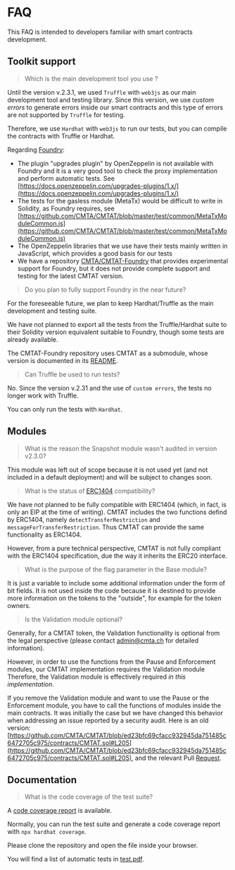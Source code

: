 # FAQ

This FAQ is intended to developers familiar with smart contracts
development.

## Toolkit support

> Which is the main development tool you use ?

Until the version v.2.3.1, we used `Truffle` with `web3js` as our main development tool and testing library. Since this version, we use *custom errors* to generate errors inside our smart contracts and this type of errors are not supported by `Truffle` for testing.

Therefore, we use `Hardhat` with `web3js` to run our tests, but you can compile the contracts with Truffle or Hardhat.

Regarding [Foundry](https://book.getfoundry.sh/):

-  The plugin "upgrades plugin" by OpenZeppelin is not available with Foundry and it is a very good tool to check the proxy implementation and perform automatic tests. See [https://docs.openzeppelin.com/upgrades-plugins/1.x/](https://docs.openzeppelin.com/upgrades-plugins/1.x/)
-  The tests for the gasless module (MetaTx) would be difficult to write
   in Solidity, as Foundry requires, see [https://github.com/CMTA/CMTAT/blob/master/test/common/MetaTxModuleCommon.js](https://github.com/CMTA/CMTAT/blob/master/test/common/MetaTxModuleCommon.js)
- The OpenZeppelin libraries that we use have their tests mainly written in JavaScript, which provides a good basis for our tests
- We have a repository [CMTA/CMTAT-Foundry](https://github.com/CMTA/CMTAT-foundry) that provides experimental support for Foundry, but it does not provide complete support and testing for the latest CMTAT version.


>  Do you plan to fully support Foundry in the near future? 

For the foreseeable future, we plan to keep Hardhat/Truffle as the main
development and testing suite.

We have not planned to export all the tests from the Truffle/Hardhat suite to
their Solidity version equivalent suitable to Foundry, though some tests
are already available.

The CMTAT-Foundry repository uses CMTAT as a submodule, whose version is
documented in its
[README](https://github.com/CMTA/CMTAT-Foundry/blob/main/README.md#cmtat---using-the-foundry-suite).


>  Can Truffle be used to run tests?

No. Since the version v.2.31 and the use of `custom errors`, the tests no longer work with Truffle.

You can only run the tests with `Hardhat`.


## Modules

> What is the reason the Snapshot module wasn't audited in version v2.3.0?

This module was left out of scope because it is not used yet (and not
included in a default deployment) and will be
subject to changes soon. 

> What is the status of [ERC1404](https://erc1404) compatibility?

We have not planned to be fully compatible with ERC1404 (which, in fact,
is only an EIP at the time of writing). 
CMTAT includes the two functions defind by ERC1404, namely
`detectTransferRestriction` and `messageForTransferRestriction`.
Thus CMTAT can provide the same functionality as ERC1404.

However, from a pure technical perspective, CMTAT is not fully compliant
with the ERC1404 specification, due the way it inherits the ERC20
interface. 

> What is the purpose of the flag parameter in the Base module?

It is just a variable to include some additional information under the form of bit fields.
It is not used inside the code because it is destined to provide more
information on the tokens to the "outside", for example for the token
owners.


> Is the Validation module optional? 

Generally, for a CMTAT token, the Validation functionality is optional
from the legal perspective (please contact admin@cmta.ch for detailed
information).

However, in order to use the functions from the Pause and Enforcement
modules, our CMTAT implementation requires the Validation module
Therefore, the Validation module is effectively required *in this
implementation*. 

If you remove the Validation module and want to use the Pause or the
Enforcement module, you have to call the functions of modules inside the
main contracts. It was initially the case but we have changed this
behavior when addressing an issue reported by a security audit.
Here is an old version:
[https://github.com/CMTA/CMTAT/blob/ed23bfc69cfacc932945da751485c6472705c975/contracts/CMTAT.sol#L205](https://github.com/CMTA/CMTAT/blob/ed23bfc69cfacc932945da751485c6472705c975/contracts/CMTAT.sol#L205),
and the relevant Pull [Request](https://github.com/CMTA/CMTAT/pull/153).


## Documentation

> What is the code coverage of the test suite?

A [code coverage report](https://github.com/CMTA/CMTAT/blob/master/doc/general/test/coverage/index.html)
is available.

Normally, you can run the test suite and generate a code coverage report with `npx hardhat coverage`.

Please clone the repository and open the file inside your browser.

You will find a list of automatic tests in
[test.pdf](https://github.com/CMTA/CMTAT/blob/master/doc/general/test/test.pdf).
